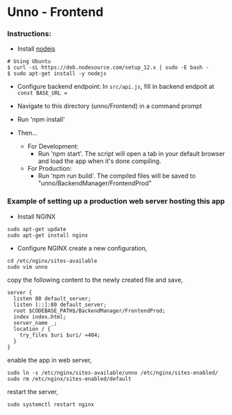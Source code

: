 # Unno - Frontend

### Instructions:
- Install [nodejs](https://nodejs.org/)
```
# Using Ubuntu
$ curl -sL https://deb.nodesource.com/setup_12.x | sudo -E bash -
$ sudo apt-get install -y nodejs
```

- Configure backend endpoint:
  In `src/api.js`, fill in backend endpoit at `const BASE_URL = `

- Navigate to this directory (unno/Frontend) in a command prompt
- Run 'npm install'
- Then...
  - For Development:
    - Run 'npm start'. The script will open a tab in your default browser and load the app when it's done compiling.
  - For Production:
    - Run 'npm run build'. The compiled files will be saved to "unno/BackendManager/FrontendProd"


### Example of setting up a production web server hosting this app
- Install NGINX
```
sudo apt-get update
sudo apt-get install nginx
```
- Configure NGINX
create a new configuration,
```
cd /etc/nginx/sites-available
sudo vim unno
```
copy the following content to the newly created file and save,
```
server {
  listen 80 default_server;
  listen [::]:80 default_server;
  root $CODEBASE_PATH$/BackendManager/FrontendProd;
  index index.html;
  server_name _;
  location / {
    try_files $uri $uri/ =404;
  }
}
```
enable the app in web server,
```
sudo ln -s /etc/nginx/sites-available/unno /etc/nginx/sites-enabled/
sudo rm /etc/nginx/sites-enabled/default
```
restart the server,
```
sudo systemctl restart nginx
```
